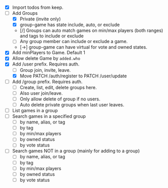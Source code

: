 - [X] Import todos from keep.
- [ ] Add Groups
  - [X] Private (invite only)
  - [X] group-game has state include, auto, or exclude
  - [/] Groups can auto match games on min/max players (both ranges) and tags to include or exclude
  - [ ] Any group member can include or exclude a game.
  - [→] group-game can have virtual for vote and owned states.
- [X] Add minPlayers to Game. Default 1
- [X] Allow delete Game by `added.who`
- [X] Add /user prefix. Requires auth.
  - [ ] Group join, invite, leave.
  - [X] Move PATCH /auth/register to PATCH /user/update
- [ ] Add /group prefix. Requires auth.
  - [ ] Create, list, edit, delete groups here.
  - [ ] Also user join/leave.
  - [ ] Only allow delete of group if no users.
  - [ ] Auto delete private groups when last user leaves.
- [ ] List games in a group
- [ ] Search games in a specified group
  - [ ] by name, alias, or tag
  - [ ] by tag
  - [ ] by min/max players
  - [ ] by owned status
  - [ ] by vote status
- [ ] Search games NOT in a group (mainly for adding to a group)
  - [ ] by name, alias, or tag
  - [ ] by tag
  - [ ] by min/max players
  - [ ] by owned status
  - [ ] by vote status
